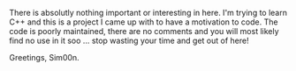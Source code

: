 There is absolutly nothing important or interesting in here.
I'm trying to learn C++ and this is a project I came up with to have a motivation to code.
The code is poorly maintained, there are no comments and you will most likely find no use in it soo ... stop wasting your time and get out of here!

Greetings, Sim00n.
